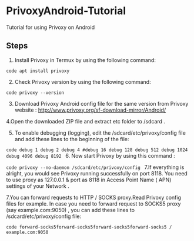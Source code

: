 # PrivoxyAndroid-Tutorial
Tutorial for using Privoxy on Android

## Steps

1. Install Privoxy in Termux by using the following command:

`code
apt install privoxy
`

2. Check Privoxy version by using the following command:

`code
privoxy --version
`

3. Download Privoxy Android config file for the same version  from Privoxy website : 
http://www.privoxy.org/sf-download-mirror/Android/

4.Open the downloaded ZIP file and extract etc folder to /sdcard .

5. To enable debugging (logging), edit the /sdcard/etc/privoxy/config file and add these lines to the beginning of the file:

`code
debug 1
debug 2
debug 4
#debug 16
debug 128
debug 512
debug 1024
debug 4096
debug 8192
`
6. Now start Privoxy by using this command :

`code
privoxy --no-daemon /sdcard/etc/privoxy/config
`
7.If everything is alright, you would see Privoxy running successfully on port 8118.
You need to use proxy as 127.0.0.1 & port as 8118 in Access Point Name ( APN)  settings of your Network .

7.You can forward requests to HTTP / SOCKS proxy.Read Privoxy config files for example. In case you need to forward request to SOCKS5 proxy (say example.com:9050) , you can add these lines to /sdcard/etc/privoxy/config file:

`code
forward-socks5forward-socks5forward-socks5forward-socks5 / example.com:9050
`


